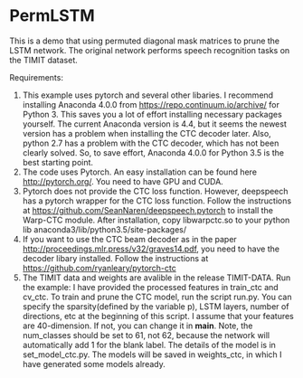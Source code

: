 # PermLSTM
This is a demo that using permuted diagonal mask matrices to prune the LSTM network. The original network performs speech recognition tasks on the TIMIT dataset.

Requirements:
1. This example uses pytorch and several other libaries. I recommend installing Anaconda 4.0.0 from https://repo.continuum.io/archive/ for Python 3. This saves you a lot of effort installing necessary packages yourself. The current Anaconda version is 4.4, but it seems the newest version has a problem when installing the CTC decoder later. Also, python 2.7 has a problem with the CTC decoder, which has not been clearly solved. So, to save effort, Anaconda 4.0.0 for Python 3.5 is the best starting point.
2. The code uses Pytorch. An easy installation can be found here http://pytorch.org/. You need to have GPU and CUDA.
3. Pytorch does not provide the CTC loss function. However, deepspeech has a pytorch wrapper for the CTC loss function. Follow the instructions at https://github.com/SeanNaren/deepspeech.pytorch to install the Warp-CTC module. After installation, copy libwarpctc.so to your python lib anaconda3/lib/python3.5/site-packages/
4. If you want to use the CTC beam decoder as in the paper http://proceedings.mlr.press/v32/graves14.pdf, you need to have the decoder libary installed. Follow the instructions at https://github.com/ryanleary/pytorch-ctc
5. The TIMIT data and weights are avalible in the release TIMIT-DATA.
Run the example:
I have provided the processed features in train_ctc and cv_ctc. To train and prune the CTC model, run the script run.py. You can specify the sparsity(defined by the variable p), LSTM layers, number of directions, etc at the beginning of this script. I assume that your features are 40-dimension. If not, you can change it in __main__. Note, the num_classes should be set to 61, not 62, because the network will automatically add 1 for the blank label. The details of the model is in set_model_ctc.py. The models will be saved in weights_ctc, in which I have generated some models already. 
